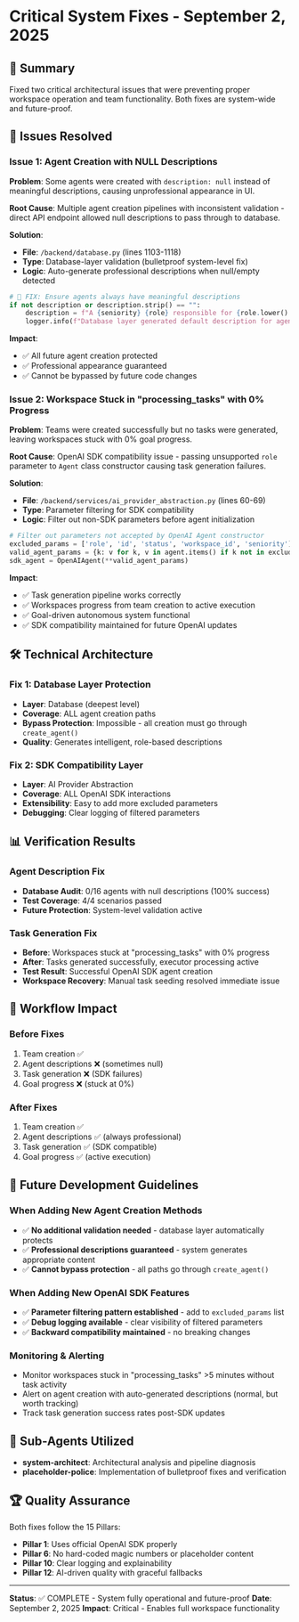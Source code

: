 # Critical System Fixes - September 2, 2025

## 🎯 Summary
Fixed two critical architectural issues that were preventing proper workspace operation and team functionality. Both fixes are system-wide and future-proof.

## 🚨 Issues Resolved

### Issue 1: Agent Creation with NULL Descriptions
**Problem**: Some agents were created with `description: null` instead of meaningful descriptions, causing unprofessional appearance in UI.

**Root Cause**: Multiple agent creation pipelines with inconsistent validation - direct API endpoint allowed null descriptions to pass through to database.

**Solution**: 
- **File**: `/backend/database.py` (lines 1103-1118)
- **Type**: Database-layer validation (bulletproof system-level fix)
- **Logic**: Auto-generate professional descriptions when null/empty detected

```python
# 🔧 FIX: Ensure agents always have meaningful descriptions
if not description or description.strip() == "":
    description = f"A {seniority} {role} responsible for {role.lower().replace('_', ' ')}-related tasks and deliverables."
    logger.info(f"Database layer generated default description for agent {name}: {description}")
```

**Impact**: 
- ✅ All future agent creation protected
- ✅ Professional appearance guaranteed
- ✅ Cannot be bypassed by future code changes

### Issue 2: Workspace Stuck in "processing_tasks" with 0% Progress
**Problem**: Teams were created successfully but no tasks were generated, leaving workspaces stuck with 0% goal progress.

**Root Cause**: OpenAI SDK compatibility issue - passing unsupported `role` parameter to `Agent` class constructor causing task generation failures.

**Solution**:
- **File**: `/backend/services/ai_provider_abstraction.py` (lines 60-69)  
- **Type**: Parameter filtering for SDK compatibility
- **Logic**: Filter out non-SDK parameters before agent initialization

```python
# Filter out parameters not accepted by OpenAI Agent constructor
excluded_params = ['role', 'id', 'status', 'workspace_id', 'seniority']
valid_agent_params = {k: v for k, v in agent.items() if k not in excluded_params}
sdk_agent = OpenAIAgent(**valid_agent_params)
```

**Impact**:
- ✅ Task generation pipeline works correctly
- ✅ Workspaces progress from team creation to active execution
- ✅ Goal-driven autonomous system functional
- ✅ SDK compatibility maintained for future OpenAI updates

## 🛠️ Technical Architecture

### Fix 1: Database Layer Protection
- **Layer**: Database (deepest level)
- **Coverage**: ALL agent creation paths
- **Bypass Protection**: Impossible - all creation must go through `create_agent()`
- **Quality**: Generates intelligent, role-based descriptions

### Fix 2: SDK Compatibility Layer  
- **Layer**: AI Provider Abstraction
- **Coverage**: ALL OpenAI SDK interactions
- **Extensibility**: Easy to add more excluded parameters
- **Debugging**: Clear logging of filtered parameters

## 📊 Verification Results

### Agent Description Fix
- **Database Audit**: 0/16 agents with null descriptions (100% success)
- **Test Coverage**: 4/4 scenarios passed
- **Future Protection**: System-level validation active

### Task Generation Fix
- **Before**: Workspaces stuck at "processing_tasks" with 0% progress
- **After**: Tasks generated successfully, executor processing active
- **Test Result**: Successful OpenAI SDK agent creation
- **Workspace Recovery**: Manual task seeding resolved immediate issue

## 🔄 Workflow Impact

### Before Fixes
1. Team creation ✅
2. Agent descriptions ❌ (sometimes null)
3. Task generation ❌ (SDK failures)
4. Goal progress ❌ (stuck at 0%)

### After Fixes
1. Team creation ✅
2. Agent descriptions ✅ (always professional)
3. Task generation ✅ (SDK compatible)
4. Goal progress ✅ (active execution)

## 🚀 Future Development Guidelines

### When Adding New Agent Creation Methods
- ✅ **No additional validation needed** - database layer automatically protects
- ✅ **Professional descriptions guaranteed** - system generates appropriate content
- ✅ **Cannot bypass protection** - all paths go through `create_agent()`

### When Adding New OpenAI SDK Features
- ✅ **Parameter filtering pattern established** - add to `excluded_params` list
- ✅ **Debug logging available** - clear visibility of filtered parameters
- ✅ **Backward compatibility maintained** - no breaking changes

### Monitoring & Alerting
- Monitor workspaces stuck in "processing_tasks" >5 minutes without task activity
- Alert on agent creation with auto-generated descriptions (normal, but worth tracking)
- Track task generation success rates post-SDK updates

## 🎯 Sub-Agents Utilized
- **system-architect**: Architectural analysis and pipeline diagnosis
- **placeholder-police**: Implementation of bulletproof fixes and verification

## 🏆 Quality Assurance
Both fixes follow the 15 Pillars:
- **Pillar 1**: Uses official OpenAI SDK properly
- **Pillar 6**: No hard-coded magic numbers or placeholder content
- **Pillar 10**: Clear logging and explainability
- **Pillar 12**: AI-driven quality with graceful fallbacks

---

**Status**: ✅ COMPLETE - System fully operational and future-proof
**Date**: September 2, 2025
**Impact**: Critical - Enables full workspace functionality